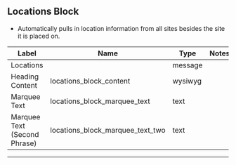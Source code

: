 ## Locations Block
- Automatically pulls in location information from all sites besides the site it is placed on.

<table class="ll-fields-table">
  <thead>
    <th>Label</th>
    <th>Name</th>
    <th>Type</th>
    <th>Notes</th>
  </thead>
  <tbody>
        <tr>
          <td>Locations</td>
          <td></td>
          <td>message</td>
          <td></td>
        </tr>
        <tr>
          <td>Heading Content</td>
          <td>locations_block_content</td>
          <td>wysiwyg</td>
          <td></td>
        </tr>
        <tr>
          <td>Marquee Text</td>
          <td>locations_block_marquee_text</td>
          <td>text</td>
          <td></td>
        </tr>
        <tr>
          <td>Marquee Text (Second Phrase)</td>
          <td>locations_block_marquee_text_two</td>
          <td>text</td>
          <td></td>
        </tr>
  </tbody>
</table>

***